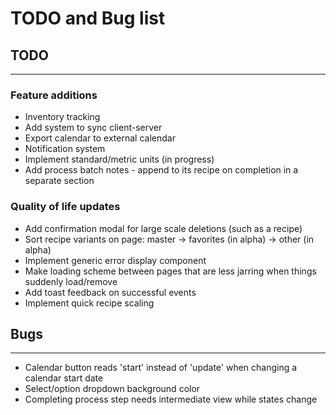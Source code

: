 # TODO and Bug list

## TODO

---

### Feature additions

* Inventory tracking
* Add system to sync client-server
* Export calendar to external calendar
* Notification system
* Implement standard/metric units (in progress)
* Add process batch notes - append to its recipe on completion in a separate section

### Quality of life updates

* Add confirmation modal for large scale deletions (such as a recipe)
* Sort recipe variants on page: master -> favorites (in alpha) -> other (in alpha)
* Implement generic error display component
* Make loading scheme between pages that are less jarring when things suddenly load/remove
* Add toast feedback on successful events
* Implement quick recipe scaling


## Bugs

---

* Calendar button reads 'start' instead of 'update' when changing a calendar start date
* Select/option dropdown background color
* Completing process step needs intermediate view while states change
